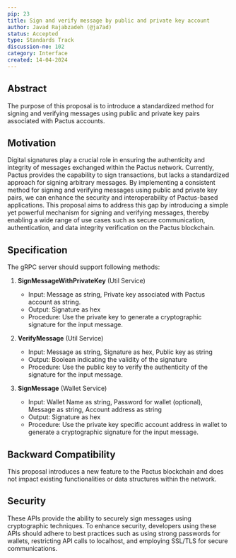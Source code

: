 ```yaml
---
pip: 23
title: Sign and verify message by public and private key account
author: Javad Rajabzadeh (@ja7ad)
status: Accepted
type: Standards Track
discussion-no: 102
category: Interface
created: 14-04-2024
---
```


## Abstract

The purpose of this proposal is to introduce a standardized method for signing and verifying messages using public and
private key pairs associated with Pactus accounts.

## Motivation

Digital signatures play a crucial role in ensuring the authenticity and
integrity of messages exchanged within the Pactus network.
Currently, Pactus provides the capability to sign transactions,
but lacks a standardized approach for signing arbitrary messages.
By implementing a consistent method for signing and verifying messages using public and private key pairs,
we can enhance the security and interoperability of Pactus-based applications.
This proposal aims to address this gap by introducing a simple yet powerful mechanism for signing and
verifying messages, thereby enabling a wide range of use cases such as secure communication, authentication,
and data integrity verification on the Pactus blockchain.

## Specification

The gRPC server should support following methods:

1. **SignMessageWithPrivateKey** (Util Service)
   - Input: Message as string, Private key associated with Pactus account as string.
   - Output: Signature as hex
   - Procedure: Use the private key to generate a cryptographic signature for the input message.

2. **VerifyMessage** (Util Service)
   - Input: Message as string, Signature as hex, Public key as string
   - Output: Boolean indicating the validity of the signature
   - Procedure: Use the public key to verify the authenticity of the signature for the input message.

3. **SignMessage** (Wallet Service)
   - Input: Wallet Name as string, Password for wallet (optional), Message as string, Account address as string
   - Output: Signature as hex
   - Procedure: Use the private key specific account address in wallet to generate a cryptographic
   signature for the input message.

## Backward Compatibility

This proposal introduces a new feature to the Pactus blockchain and does not impact existing functionalities or
data structures within the network.

## Security

These APIs provide the ability to securely sign messages using cryptographic techniques.
To enhance security, developers using these APIs should adhere to best practices such as
using strong passwords for wallets, restricting API calls to localhost,
and employing SSL/TLS for secure communications.
